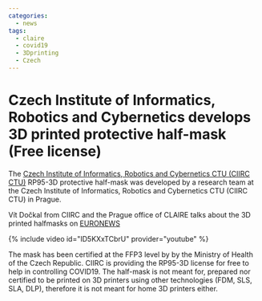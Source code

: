 ```yaml
---
categories:
  - news
tags:
  - claire
  - covid19
  - 3Dprinting
  - Czech
---
```


# Czech Institute of Informatics, Robotics and Cybernetics develops 3D printed protective half-mask (Free license)

The [Czech Institute of Informatics, Robotics and Cybernetics CTU (CIIRC CTU)](http://www.ciirc.cvut.cz/) RP95-3D protective half-mask was developed by a research team at the Czech Institute of Informatics, Robotics and Cybernetics CTU (CIIRC CTU) in Prague.

Vít Dočkal from CIIRC and the Prague office of CLAIRE talks about the 3D printed halfmasks on [EURONEWS](
http://www.ciirc.cvut.cz/ciirc-rp95-v-euronews/)

{% include video id="ID5KXxTCbrU" provider="youtube" %}

The mask has been certified at the FFP3 level by by the Ministry of Health of the Czech Republic. CIIRC is providing the RP95-3D license for free to help in controlling COVID19. The half-mask is not meant for, prepared nor certified to be printed on 3D printers using other technologies (FDM, SLS, SLA, DLP), therefore it is not meant for home 3D printers either.